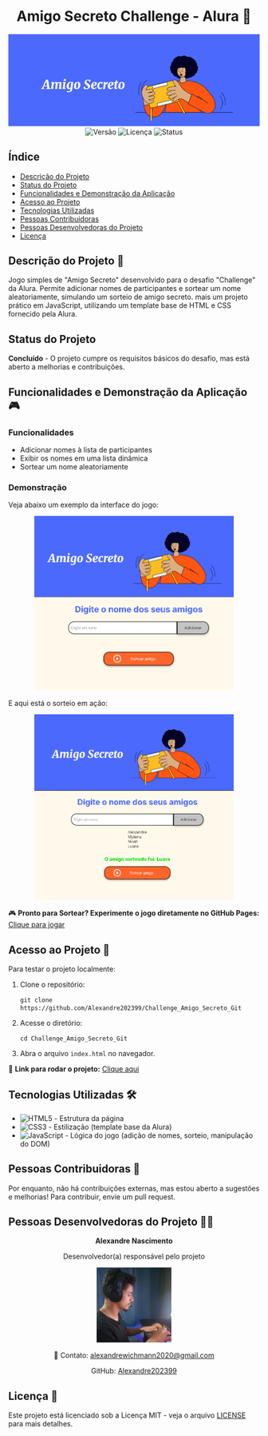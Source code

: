 <div align="center">
  <h1>Amigo Secreto Challenge - Alura 🎄</h1>
  <img src="/assets/assets_readme/banner_jogo.png" alt="Imagem de capa do projeto" width="600">
</div>

<div align="center">
  <img src="https://img.shields.io/badge/versão-1.0.0-blue" alt="Versão">
  <img src="https://img.shields.io/badge/licença-MIT-green" alt="Licença">
  <img src="https://img.shields.io/badge/status-concluído-brightgreen" alt="Status">
</div>

<h2>Índice</h2>
<ul>
  <li><a href="#descrição-do-projeto">Descrição do Projeto</a></li>
  <li><a href="#status-do-projeto">Status do Projeto</a></li>
  <li><a href="#funcionalidades-e-demonstração-da-aplicação">Funcionalidades e Demonstração da Aplicação</a></li>
  <li><a href="#acesso-ao-projeto">Acesso ao Projeto</a></li>
  <li><a href="#tecnologias-utilizadas">Tecnologias Utilizadas</a></li>
  <li><a href="#pessoas-contribuidoras">Pessoas Contribuidoras</a></li>
  <li><a href="#pessoas-desenvolvedoras-do-projeto">Pessoas Desenvolvedoras do Projeto</a></li>
  <li><a href="#licença">Licença</a></li>
</ul>

<h2 id="descrição-do-projeto">Descrição do Projeto 📝</h2>
<p>Jogo simples de "Amigo Secreto" desenvolvido para o desafio "Challenge" da Alura. Permite adicionar nomes de participantes e sortear um nome aleatoriamente, simulando um sorteio de amigo secreto. mais um projeto prático em JavaScript, utilizando um template base de HTML e CSS fornecido pela Alura.</p>

<h2 id="status-do-projeto">Status do Projeto </h2>
<p><strong>Concluído</strong> - O projeto cumpre os requisitos básicos do desafio, mas está aberto a melhorias e contribuições.</p>

<h2 id="funcionalidades-e-demonstração-da-aplicação">Funcionalidades e Demonstração da Aplicação 🎮</h2>
<h3>Funcionalidades</h3>
<ul>
  <li>Adicionar nomes à lista de participantes</li>
  <li>Exibir os nomes em uma lista dinâmica</li>
  <li>Sortear um nome aleatoriamente</li>
</ul>
<h3>Demonstração</h3>
<p>Veja abaixo um exemplo da interface do jogo:</p>
<div align="center">
  <img src="/assets/assets_readme/interface_jogo.png" alt="Interface do jogo" width="400">
  <p><em></em></p>
</div>
<p>E aqui está o sorteio em ação:</p>
<div align="center">
  <img src="/assets/assets_readme/sorteio_jogo.png" alt="Sorteio em ação" width="400">
  <p><em></em></p>
</div>
<p>🎮 <strong>Pronto para Sortear? Experimente o jogo diretamente no GitHub Pages:</strong> <a href="https://alexandre202399.github.io/Challenge_Amigo_Secreto_Git/">Clique para jogar</a></p>

<h2 id="acesso-ao-projeto">Acesso ao Projeto 📂</h2>
<p>Para testar o projeto localmente:</p>
<ol>
  <li>Clone o repositório:
    <pre><code>git clone https://github.com/Alexandre202399/Challenge_Amigo_Secreto_Git</code></pre>
  </li>
  <li>Acesse o diretório:
    <pre><code>cd Challenge_Amigo_Secreto_Git</code></pre>
  </li>
  <li>Abra o arquivo <code>index.html</code> no navegador.</li>
</ol>
<p>🔗 <strong>Link para rodar o projeto:</strong> <a href="https://alexandre202399.github.io/Challenge_Amigo_Secreto_Git/">Clique aqui</a></p>

<h2 id="tecnologias-utilizadas">Tecnologias Utilizadas 🛠️</h2>
<ul>
  <li><img src="https://img.shields.io/badge/-HTML5-E34F26?style=flat-square&logo=html5&logoColor=white" alt="HTML5"> <strong></strong> - Estrutura da página</li>
  <li><img src="https://img.shields.io/badge/-CSS3-1572B6?style=flat-square&logo=css3&logoColor=white" alt="CSS3"> <strong></strong> - Estilização (template base da Alura)</li>
  <li><img src="https://img.shields.io/badge/-JavaScript-F7DF1E?style=flat-square&logo=javascript&logoColor=black" alt="JavaScript"> <strong></strong> - Lógica do jogo (adição de nomes, sorteio, manipulação do DOM)</li>
</ul>

<h2 id="pessoas-contribuidoras">Pessoas Contribuidoras 🤝</h2>
<p>Por enquanto, não há contribuições externas, mas estou aberto a sugestões e melhorias! Para contribuir, envie um pull request.</p>

<h2 id="pessoas-desenvolvedoras-do-projeto">Pessoas Desenvolvedoras do Projeto 👨‍💻</h2>
<div align="center">
  <p><strong>Alexandre Nascimento</strong></p>
  <p>Desenvolvedor(a) responsável pelo projeto</p>
  <img src="/assets/assets_readme/foto_perfil.jpg" alt="Foto do desenvolvedor" width="150">
  <p><em></em></p>
  <p>📧 Contato: <a href="mailto:alexandrewichmann2020@gmail.com">alexandrewichmann2020@gmail.com</a></p>
  <p>GitHub: <a href="https://github.com/Alexandre202399">Alexandre202399</a></p>
</div>

<h2 id="licença">Licença 📜</h2>
<p>Este projeto está licenciado sob a Licença MIT - veja o arquivo <a href="LICENSE">LICENSE</a> para mais detalhes.</p>